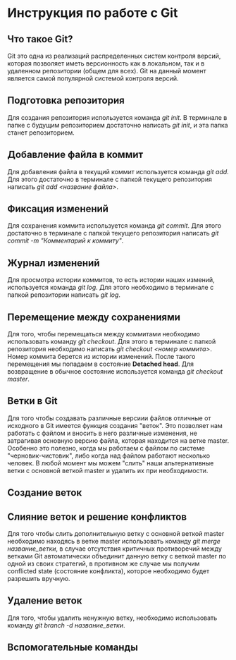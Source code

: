 # Инструкция по работе с Git

## Что такое Git?

Git это одна из реализаций распределенных систем контроля версий, которая позволяет иметь версионность как в локальном, так и в удаленном репозитории (общем для всех). Git на данный момент является самой популярной системой контроля версий.

## Подготовка репозитория

Для создания репозитория используется команда *git init*. В терминале в папке с будущим репозиторием достаточно написать *git init*, и эта папка станет репозиторием.

## Добавление файла в коммит

Для добавления файла в текущий коммит используется команда *git add*. Для этого достаточно в терминале с папкой текущего репозитория написать *git add <название файла>*.

## Фиксация изменений

Для сохранения коммита используется команда *git commit*. Для этого достаточно в терминале с папкой текущего репозитория написать *git commit -m "Комментарий к коммиту"*.

## Журнал изменений

Для просмотра истории коммитов, то есть истории наших измений, используется команда *git log*. Для этого необходимо в терминале с папкой репозитории написать *git log*.

## Перемещение между сохранениями

Для того, чтобы перемещаться между коммитами необходимо использовать команду *git checkout*. Для этого в терминале с папкой репозитория необходимо написать *git checkout <номер коммита>*. Номер коммита берется из истории изменений. После такого перемещения мы попадаем в состояние **Detached head**. Для возвращение в обычное состояние используется команда *git checkout master*.

## Ветки в Git

Для того чтобы создавать различные версиии файлов отличные от исходного в Git имеется функция создания "веток". Это позволяет нам работать с файлом и вносить в него различные изменения, не затрагивая основную версию файла, которая находится на ветке master. Особенно это полезно, когда мы работаем с файлом по системе "черновик-чистовик", либо когда над файлом работают несколько человек. В любой момент мы можем "слить" наши альтернативные ветки с основной веткой master и удалить их при необходимости. 

## Создание веток 

## Слияние веток и решение конфликтов

Для того чтобы слить дополнительную ветку с основной веткой master необходимо находясь в ветке master использовать команду *git merge название_ветки*, в случае отсутствия критичных противоречий между ветками Git автоматически объединит данную ветку с веткой master по одной из своих стратегий, в противном же случае мы получим conflicted state (состояние конфликта), которое необходимо будет разрешить вручную.

## Удаление веток

Для того, чтобы удалить ненужную ветку, необходимо использовать команду *git branch -d название_ветки*. 

## Вспомогательные команды